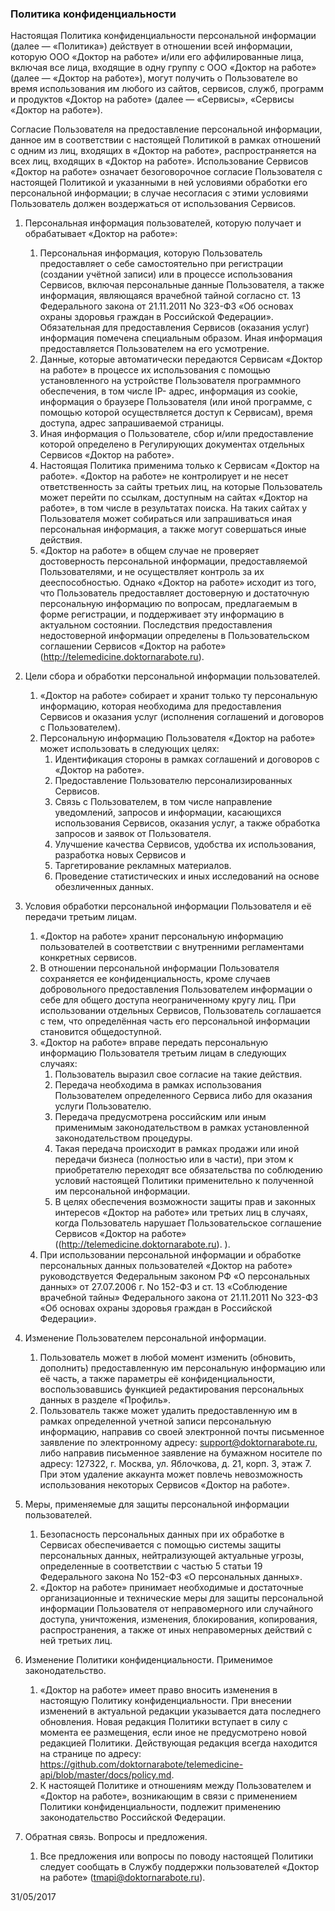 ### Политика конфиденциальности

Настоящая Политика конфиденциальности персональной информации (далее — «Политика») действует в отношении всей информации, которую ООО «Доктор на работе» и/или его аффилированные лица, включая все лица, входящие в одну группу с ООО «Доктор на работе» (далее — «Доктор на работе»), могут получить о Пользователе во время использования им любого из сайтов, сервисов, служб, программ и продуктов «Доктор на работе» (далее — «Сервисы», «Сервисы «Доктор на работе»).

Согласие Пользователя на предоставление персональной информации, данное им в соответствии с настоящей Политикой в рамках отношений с одним из лиц, входящих в «Доктор на работе», распространяется на всех лиц, входящих в «Доктор на работе». Использование Сервисов «Доктор на работе» означает безоговорочное согласие Пользователя с настоящей Политикой и указанными в ней условиями обработки его персональной информации; в случае несогласия с этими условиями Пользователь должен воздержаться от использования Сервисов.

1. Персональная информация пользователей, которую получает и обрабатывает «Доктор на работе»:
	1.  Персональная информация, которую Пользователь предоставляет о себе самостоятельно при регистрации (создании учётной записи) или в процессе использования Сервисов, включая персональные данные Пользователя, а также информация, являющаяся врачебной тайной согласно ст. 13 Федерального закона от 21.11.2011 No 323-ФЗ «Об основах охраны здоровья граждан в Российской Федерации». Обязательная для предоставления Сервисов (оказания услуг) информация помечена специальным образом. Иная информация предоставляется Пользователем на его усмотрение.
  	2.  Данные, которые автоматически передаются Сервисам «Доктор на работе» в процессе их использования с помощью установленного на устройстве Пользователя программного обеспечения, в том числе IP- адрес, информация из cookie, информация о браузере Пользователя (или иной программе, с помощью которой осуществляется доступ к Сервисам), время доступа, адрес запрашиваемой страницы.
  	3.  Иная информация о Пользователе, сбор и/или предоставление которой определено в Регулирующих документах отдельных Сервисов «Доктор на работе».
  	4.  Настоящая Политика применима только к Сервисам «Доктор на работе». «Доктор на работе» не контролирует и не несет ответственность за сайты третьих лиц, на которые Пользователь может перейти по ссылкам, доступным на сайтах «Доктор на работе», в том числе в результатах поиска. На таких сайтах у Пользователя может собираться или запрашиваться иная персональная информация, а также могут совершаться иные действия.
  	5.  «Доктор на работе» в общем случае не проверяет достоверность персональной информации, предоставляемой Пользователями, и не осуществляет контроль за их дееспособностью. Однако «Доктор на работе» исходит из того, что Пользователь предоставляет достоверную и достаточную персональную информацию по вопросам, предлагаемым в форме регистрации, и поддерживает эту информацию в актуальном состоянии. Последствия предоставления недостоверной информации определены в Пользовательском соглашении Сервисов «Доктор на работе» (http://telemedicine.doktornarabote.ru).
2. Цели сбора и обработки персональной информации пользователей.
 	1.  «Доктор на работе» собирает и хранит только ту персональную информацию, которая необходима для предоставления Сервисов и оказания услуг (исполнения соглашений и договоров с Пользователем).
  	2.  Персональную информацию Пользователя «Доктор на работе» может использовать в следующих целях:
    	1. Идентификация стороны в рамках соглашений и договоров с «Доктор на работе».
    	2. Предоставление Пользователю персонализированных Сервисов.
    	3. Связь с Пользователем, в том числе направление уведомлений, запросов и информации, касающихся использования Сервисов, оказания услуг, а также обработка запросов и заявок от Пользователя.
    	4. Улучшение качества Сервисов, удобства их использования, разработка новых Сервисов и
    	5. Таргетирование рекламных материалов.
    	6. Проведение статистических и иных исследований на основе обезличенных данных.
3. Условия обработки персональной информации Пользователя и её передачи третьим лицам.
	1. «Доктор на работе» хранит персональную информацию пользователей в соответствии с внутренними регламентами конкретных сервисов.
  	2.  В отношении персональной информации Пользователя сохраняется ее конфиденциальность, кроме случаев добровольного предоставления Пользователем информации о себе для общего доступа неограниченному кругу лиц. При использовании отдельных Сервисов, Пользователь соглашается с тем, что определённая часть его персональной информации становится общедоступной.
  	3.  «Доктор на работе» вправе передать персональную информацию Пользователя третьим лицам в следующих случаях:
    	1.  Пользователь выразил свое согласие на такие действия.
    	2.  Передача необходима в рамках использования Пользователем определенного Сервиса либо для оказания услуги Пользователю.
    	3.  Передача предусмотрена российским или иным применимым законодательством в рамках установленной законодательством процедуры.
    	4.  Такая передача происходит в рамках продажи или иной передачи бизнеса (полностью или в части), при этом к приобретателю переходят все обязательства по соблюдению условий настоящей Политики применительно к полученной им персональной информации.
    	5.  В целях обеспечения возможности защиты прав и законных интересов «Доктор на работе» или третьих лиц в случаях, когда Пользователь нарушает Пользовательское соглашение Сервисов «Доктор на работе» ((http://telemedicine.doktornarabote.ru). ).
  	4.  При использовании персональной информации и обработке персональных данных пользователей «Доктор на работе» руководствуется Федеральным законом РФ «О персональных данных» от 27.07.2006 г. No 152-ФЗ и ст. 13 «Соблюдение врачебной тайны» Федерального закона от 21.11.2011 No 323-ФЗ «Об основах охраны здоровья граждан в Российской Федерации».
4. Изменение Пользователем персональной информации.
	1.  Пользователь может в любой момент изменить (обновить, дополнить) предоставленную им персональную информацию или её часть, а также параметры её конфиденциальности, воспользовавшись функцией редактирования персональных данных в разделе «Профиль».
  	2.  Пользователь также может удалить предоставленную им в рамках определенной учетной записи персональную информацию, направив со своей электронной почты письменное заявление по электронному адресу: support@doktornarabote.ru, либо направив письменное заявление на бумажном носителе по адресу: 127322, г. Москва, ул. Яблочкова, д. 21, корп. 3, этаж 7. При этом удаление аккаунта может повлечь невозможность использования некоторых Сервисов «Доктор на работе».

5. Меры, применяемые для защиты персональной информации пользователей.
  	1.  Безопасность персональных данных при их обработке в Сервисах обеспечивается с помощью системы защиты персональных данных, нейтрализующей актуальные угрозы, определенные в соответствии с частью 5 статьи 19 Федерального закона No 152-ФЗ «О персональных данных».
  	2.  «Доктор на работе» принимает необходимые и достаточные организационные и технические меры для защиты персональной информации Пользователя от неправомерного или случайного доступа, уничтожения, изменения, блокирования, копирования, распространения, а также от иных неправомерных действий с ней третьих лиц.
6. Изменение Политики конфиденциальности. Применимое законодательство.
	1.  «Доктор на работе» имеет право вносить изменения в настоящую Политику конфиденциальности. При внесении изменений в актуальной редакции указывается дата последнего обновления. Новая редакция Политики вступает в силу с момента ее размещения, если иное не предусмотрено новой редакцией Политики. Действующая редакция всегда находится на странице по адресу: https://github.com/doktornarabote/telemedicine-api/blob/master/docs/policy.md.
  	2.  К настоящей Политике и отношениям между Пользователем и «Доктор на работе», возникающим в связи с применением Политики конфиденциальности, подлежит применению законодательство Российской Федерации.
7. Обратная связь. Вопросы и предложения.
	1.  Все предложения или вопросы по поводу настоящей Политики следует сообщать в Службу поддержки пользователей «Доктор на работе» ([tmapi@doktornarabote.ru](tmapi@doktornarabote.ru)).
	
31/05/2017